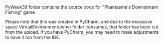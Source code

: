 PyWeek39 folder contains the source code for "Phantasma's Downstream Fishing" game

Please note that this was created in PyCharm, and due to the excessive space VirtualEnvironment(venv) folder consumes, that folder has been cut from the upload.
If you have PyCharm, you may need to make adjustments to have it run from the IDE.
